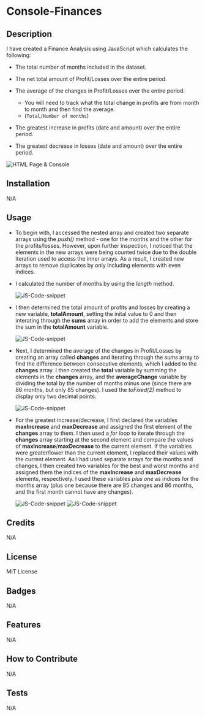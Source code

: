 <!-- @format -->

# Console-Finances

## Description

I have created a Finance Analysis using JavaScript which calculates the following:

- The total number of months included in the dataset.

- The net total amount of Profit/Losses over the entire period.

- The average of the changes in Profit/Losses over the entire period.

  - You will need to track what the total change in profits are from month to month and then find the average.
  - (`Total/Number of months`)

- The greatest increase in profits (date and amount) over the entire period.

- The greatest decrease in losses (date and amount) over the entire period.

![HTML Page & Console](./starter/Images/HTML%26Console.png)

## Installation

N/A

## Usage

- To begin with, I accessed the nested array and created two separate arrays using the _push()_ method - one for the months and the other for the profits/losses. However, upon further inspection, I noticed that the elements in the new arrays were being counted twice due to the double iteration used to access the inner arrays. As a result, I created new arrays to remove duplicates by only including elements with even indices.
- I calculated the number of months by using the _length_ method.

  ![JS-Code-snippet](./starter/Images/Screenshot%202022-12-16%20at%2021.09.34.png)

- I then determined the total amount of profits and losses by creating a new variable, **totalAmount**, setting the inital value to 0 and then interating through the **sums** array in order to add the elements and store the sum in the **totalAmount** variable.

  ![JS-Code-snippet](./starter/Images/Screenshot%202022-12-16%20at%2021.14.20.png)

- Next, I determined the average of the changes in Profit/Losses by creating an array called **changes** and iterating through the _sums_ array to find the difference between consecutive elements, which I added to the **changes** array. I then created the **total** variable by summing the elements in the **changes** array, and the **averageChange** variable by dividing the total by the number of months minus one (since there are 86 months, but only 85 changes). I used the _toFixed(2)_ method to display only two decimal points.

  ![JS-Code-snippet](./starter/Images/Screenshot%202022-12-16%20at%2021.14.39.png)

- For the greatest increase/decrease, I first declared the variables **maxIncrease** and **maxDecrease** and assigned the first element of the **changes** array to them. I then used a _for loop_ to iterate through the **changes** array starting at the second element and compare the values of **maxIncrease**/**maxDecrease** to the current element. If the variables were greater/lower than the current element, I replaced their values with the current element. As I had used separate arrays for the months and changes, I then created two variables for the best and worst months and assigned them the indices of the **maxIncrease** and **maxDecrease** elements, respectively. I used these variables _plus one_ as indices for the months array (plus one because there are 85 changes and 86 months, and the first month cannot have any changes).

  ![JS-Code-snippet](./starter/Images/Screenshot%202022-12-16%20at%2021.14.58.png)
  ![JS-Code-snippet](./starter/Images/Screenshot%202022-12-16%20at%2021.15.09.png)

## Credits

N/A

## License

MIT License

## Badges

N/A

## Features

N/A

## How to Contribute

N/A

## Tests

N/A


